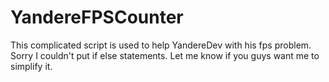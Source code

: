 # YandereFPSCounter
This complicated script is used to help YandereDev with his fps problem. Sorry I couldn't put if else statements. Let me know if you guys want me to simplify it.
